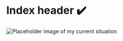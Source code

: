 # Index header ✔️

![Placeholder image of my current situation](https://i.pinimg.com/originals/0a/e2/a4/0ae2a4e9c83704bc7699316ad9d43f0c.jpg)
